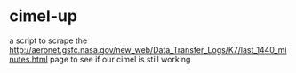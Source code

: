 cimel-up
========

a script to scrape the http://aeronet.gsfc.nasa.gov/new_web/Data_Transfer_Logs/K7/last_1440_minutes.html page to see if our cimel is still working
